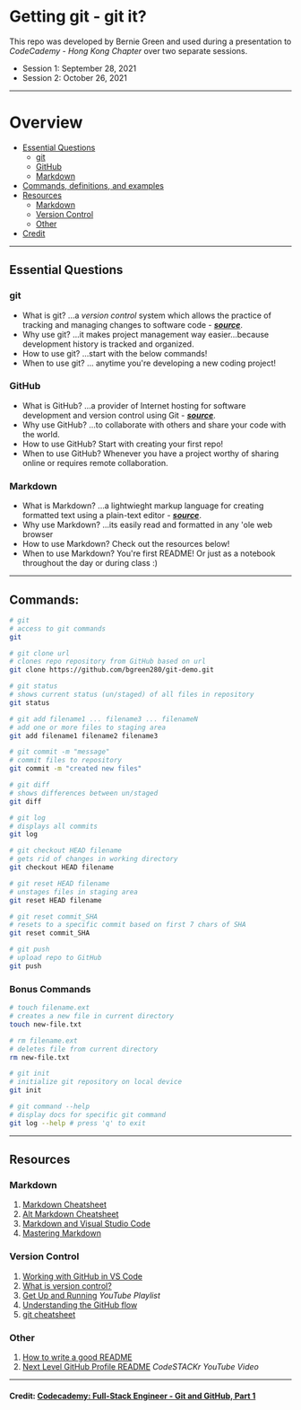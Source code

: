 Getting git - git it?
===
This repo was developed by Bernie Green and used during a presentation to *CodeCademy - Hong Kong Chapter* over two separate sessions.
- Session 1: September 28, 2021
- Session 2: October 26, 2021
---
# Overview
- [Essential Questions](#essential-questions)
  - [git](#git)
  - [GitHub](#github)
  - [Markdown](#markdown)
- [Commands, definitions, and examples](#commands)
- [Resources](#resources)
  - [Markdown](#markdown)
  - [Version Control](#version-control)
  - [Other](#other)
- [Credit](#other)
---
## Essential Questions
### git
- What is git? ...a *version control* system which allows the practice of tracking and managing changes to software code - [*__source__*](https://www.atlassian.com/git/tutorials/what-is-version-control).
- Why use git? ...it makes project management way easier...because development history is tracked and organized.
- How to use git? ...start with the below commands!
- When to use git? ... anytime you're developing a new coding project!

### GitHub
- What is GitHub? ...a provider of Internet hosting for software development and version control using Git - [*__source__*](https://www.wikiwand.com/en/GitHub).
- Why use GitHub? ...to collaborate with others and share your code with the world.
- How to use GitHub? Start with creating your first repo! 
- When to use GitHub? Whenever you have a project worthy of sharing online or requires remote collaboration.

### Markdown
- What is Markdown? ...a lightwieght markup language for creating formatted text using a plain-text editor - [*__source__*](https://www.wikiwand.com/en/Markdown).
- Why use Markdown? ...its easily read and formatted in any 'ole web browser
- How to use Markdown? Check out the resources below!
- When to use Markdown? You're first README! Or just as a notebook throughout the day or during class :)

---
## Commands:

```bash
# git
# access to git commands
git

# git clone url
# clones repo repository from GitHub based on url
git clone https://github.com/bgreen280/git-demo.git

# git status
# shows current status (un/staged) of all files in repository
git status

# git add filename1 ... filename3 ... filenameN
# add one or more files to staging area
git add filename1 filename2 filename3

# git commit -m "message"
# commit files to repository
git commit -m "created new files"

# git diff
# shows differences between un/staged
git diff

# git log
# displays all commits
git log

# git checkout HEAD filename
# gets rid of changes in working directory
git checkout HEAD filename

# git reset HEAD filename
# unstages files in staging area
git reset HEAD filename

# git reset commit_SHA
# resets to a specific commit based on first 7 chars of SHA
git reset commit_SHA

# git push
# upload repo to GitHub
git push
```

### Bonus Commands
```bash
# touch filename.ext 
# creates a new file in current directory
touch new-file.txt

# rm filename.ext 
# deletes file from current directory
rm new-file.txt

# git init 
# initialize git repository on local device
git init

# git command --help
# display docs for specific git command
git log --help # press 'q' to exit
```
---
## Resources
### Markdown
1. [Markdown Cheatsheet](https://github.com/adam-p/markdown-here/wiki/Markdown-Cheatsheet)
1. [Alt Markdown Cheatsheet](https://gist.github.com/bradtraversy/547a7bbf35ffba1561706e161a50b05a)
1. [Markdown and Visual Studio Code](https://code.visualstudio.com/docs/languages/markdown)
1. [Mastering Markdown](https://guides.github.com/features/mastering-markdown/)
### Version Control
1. [Working with GitHub in VS Code](https://code.visualstudio.com/docs/editor/github)
1. [What is version control?](https://www.atlassian.com/git/tutorials/what-is-version-control)
1. [Get Up and Running](https://www.youtube.com/playlist?list=PLg7s6cbtAD15G8lNyoaYDuKZSKyJrgwB-) *YouTube Playlist*
1. [Understanding the GitHub flow](https://guides.github.com/introduction/flow/)
1. [git cheatsheet](https://education.github.com/git-cheat-sheet-education.pdf)
### Other
1. [How to write a good README](https://bulldogjob.com/news/449-how-to-write-a-good-readme-for-your-github-project)
1. [Next Level GitHub Profile README](https://www.youtube.com/watch?v=ECuqb5Tv9qI&t) *CodeSTACKr YouTube Video*
---
#### Credit: [Codecademy: Full-Stack Engineer - Git and GitHub, Part 1](https://www.codecademy.com/learn/paths/full-stack-engineer-career-path)
